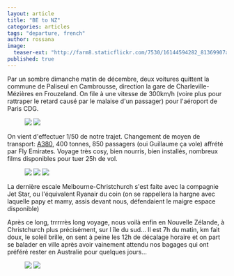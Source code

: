 ```yaml
---
layout: article
title: "BE to NZ"
categories: articles
tags: "departure, french"
author: rossana
image: 
  teaser-ext: "http://farm8.staticflickr.com/7530/16144594282_81369907a4.jpg"
published: true
---
```


Par un sombre dimanche matin de décembre, deux voitures quittent la commune de Paliseul en Cambrousse, direction la gare de Charleville-Mézières en Frouzeland. On file à une vitesse de 300km/h (voire plus pour rattraper le retard causé par le malaise d'un passager) pour l'aéroport de Paris CDG.

<figure class="half">
  <img src="https://farm8.staticflickr.com/7561/15957918580_479de2973a_m.jpg">
  <img src="https://farm8.staticflickr.com/7560/15958063030_759b7ffa5d_m.jpg">
	
</figure>

On vient d'effectuer 1/50 de notre trajet. Changement de moyen de transport: [A380](http://avions.findthebest.fr/l/242/Airbus-A380-800), 400 tonnes, 850 passagers (oui Guillaume ça vole) affrété par Fly Emirates. Voyage très cosy, bien nourris, bien installés, nombreux films disponibles pour tuer 25h de vol. 

<figure class="third">
	<img src="https://farm8.staticflickr.com/7561/15959607837_e7cdd19dc8_m.jpg">
	<img src="https://farm8.staticflickr.com/7501/15959471057_0d8953f29e_q.jpg">
	<img src="https://farm8.staticflickr.com/7482/15959601497_54a1822fe4_m.jpg">
</figure>

La dernière escale Melbourne-Christchurch s'est faite avec la compagnie Jet Star, ou l'équivalent Ryanair du coin (on se rappellera la hargne avec laquelle papy et mamy, assis devant nous, défendaient le maigre espace disponible)

Après ce long, trrrrrès long voyage, nous voilà enfin en Nouvelle Zélande, à Christchurch plus précisément, sur l île du sud... Il est 7h du matin, km fait doux, le soleil brille, on sent à peine les 12h de décalage horaire et on part se balader en ville après avoir vainement attendu nos bagages qui ont préféré rester en Australie pour quelques jours...

<figure class="half">
  <img src="https://farm8.staticflickr.com/7468/15957909068_90c670b0fc_n.jpg">
  <img src="https://farm8.staticflickr.com/7467/16119446456_b6e5c817a4_n.jpg">
</figure>
